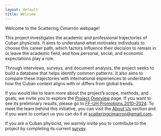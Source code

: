 ```yaml
---
layout: default
title: Welcome
---
```

Welcome to the Scattering Cimarrón webpage! 

This project investigates the academic and professional trajectories of Cuban physicists. It aims to understand what motivates individuals to choose this career path, which factors influence their decision to remain in or leave the academic field, and how personal, social, and economic expectations play a role. 

Through interviews, surveys, and document analysis, the project seeks to build a database that helps identify common patterns. It also aims to compare these trajectories with international experiences to understand how the Cuban context aligns with or differs from global trends. 

If you would like to learn more about the project’s scope, methods, and goals, we invite you to explore the <a href="{{ site.baseurl }}/Project/">Project Overview</a> page. If you want to see its preliminary results, please go to <a href="{{ site.baseurl }}/Promo_2010_2024/">FF-UH Promotions 2010–2024</a>. To meet the team behind this initiative, you can visit the <a href="{{ site.baseurl }}/Aboutus/">About Us</a> section and if you want to contact us you can do it at [scatteringcimarron@gmail.com](mailto:scatteringcimarron@gmail.com).

If you are a Cuban physicist, we warmly invite you to contribute to the project by completing its current [survey](https://docs.google.com/forms/d/e/1FAIpQLSfGiiMZC318qADo4sACnMVblrxAcXENCLykBp2Od84bQNqNnA/viewform).


